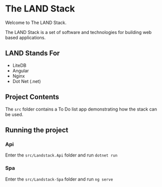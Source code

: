 # The LAND Stack

Welcome to The LAND Stack.

The LAND Stack is a set of software and technologies for building web based applications.

## LAND Stands For

- LiteDB
- Angular
- Nginx
- Dot Net (.net)

## Project Contents

The `src` folder contains a To Do list app demonstrating how the stack can be used.

## Running the project

### Api

Enter the `src/Landstack.Api` folder and run `dotnet run`

### Spa

Enter the `src/Landstack-Spa` folder and run `ng serve`
